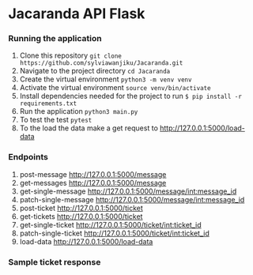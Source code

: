 # Jacaranda API Flask


### Running the application
1. Clone this repository `git clone https://github.com/sylviawanjiku/Jacaranda.git`
2. Navigate to the project directory `cd Jacaranda` 
3. Create the virtual environment `python3 -m venv venv`
4. Activate the virtual environment `source venv/bin/activate`
5. Install dependencies needed for the project to run `$ pip install -r requirements.txt`
6. Run the application `python3 main.py`
7. To test the test `pytest`
8. To the load the data make a get request to http://127.0.0.1:5000/load-data

### Endpoints
1. post-message http://127.0.0.1:5000/message
2. get-messages http://127.0.0.1:5000/message
3. get-single-message http://127.0.0.1:5000/message/<int:message_id>
4. patch-single-message http://127.0.0.1:5000/message/<int:message_id>
5. post-ticket http://127.0.0.1:5000/ticket
6. get-tickets http://127.0.0.1:5000/ticket
7. get-single-ticket http://127.0.0.1:5000/ticket/<int:ticket_id>
8. patch-single-ticket http://127.0.0.1:5000/ticket/<int:ticket_id>
9. load-data http://127.0.0.1:5000/load-data

### Sample ticket response